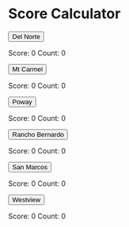 # Score Calculator

<script>
var clicksDN = 0;
var clicksMC = 0;
var clicksPO = 0;
var clicksRB = 0;
var clicksSM = 0;
var clicksWV = 0;
var countDN = 0;
var countMC = 0;
var countPO = 0;
var countRB = 0;
var countSM = 0;
var countWV = 0;
var counter = 1;
function onClickDN() {
  clicksDN += counter;
  counter +=1;
  if (countDN <= 5){
    document.getElementById("clicksDN").innerHTML = clicksDN;
  }
  countDN +=1;
  document.getElementById("countDN").innerHTML = countDN;
};
function onClickMC() {
  clicksMC += counter;
  counter +=1;
  document.getElementById("clicksMC").innerHTML = clicksMC;
  countMC +=1;
  document.getElementById("countMC").innerHTML = countMC;
};
function onClickPO() {
  clicksPO += counter;
  counter +=1;
  document.getElementById("clicksPO").innerHTML = clicksPO;
  countPO +=1;
  document.getElementById("countPO").innerHTML = countPO;
};
function onClickRB() {
  clicksRB += counter;
  counter +=1;
  document.getElementById("clicksRB").innerHTML = clicksRB;
  countRB +=1;
  document.getElementById("countRB").innerHTML = countRB;
};
function onClickSM() {
  clicksSM += counter;
  counter +=1;
  document.getElementById("clicksSM").innerHTML = clicksSM;
  countSM +=1;
  document.getElementById("countSM").innerHTML = countSM;
};
function onClickWV() {
  clicksWV += counter;
  counter +=1;
  document.getElementById("clicksWV").innerHTML = clicksWV;
  countWV +=1;
  document.getElementById("countWV").innerHTML = countWV;
};
</script>

<button type="button" onClick="onClickDN()">Del Norte</button>
<p>Score: <a id="clicksDN">0</a>  Count: <a id="countDN">0</a></p>

<button type="button" onClick="onClickMC()">Mt Carmel</button>
<p>Score: <a id="clicksMC">0</a>  Count: <a id="countMC">0</a></p>

<button type="button" onClick="onClickPO()">Poway</button>
<p>Score: <a id="clicksPO">0</a>  Count: <a id="countPO">0</a></p>

<button type="button" onClick="onClickRB()">Rancho Bernardo</button>
<p>Score: <a id="clicksRB">0</a>  Count: <a id="countRB">0</a></p>

<button type="button" onClick="onClickSM()">San Marcos</button>
<p>Score: <a id="clicksSM">0</a>  Count: <a id="countSM">0</a></p>

<button type="button" onClick="onClickWV()">Westview</button>
<p>Score: <a id="clicksWV">0</a>  Count: <a id="countWV">0</a></p>